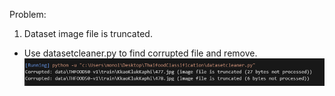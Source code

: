 Problem:
1. Dataset image file is truncated.
-   Use datasetcleaner.py to find corrupted file and remove.
![alt text](image\image.png)